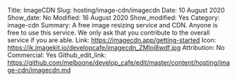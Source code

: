 Title: ImageCDN
Slug: hosting/image-cdn/imagecdn
Date: 10 August 2020
Show_date: No
Modified: 16 August 2020
Show_modified: Yes
Category: image-cdn
Summary: A free image resizing service and CDN. Anyone is free to use this service. We only ask that you contribute to the overall service if you are able.
Link: https://imagecdn.app/getting-started
Icon: https://ik.imagekit.io/developcafe/imagecdn_ZMloj8wdf.jpg
Attribution: No
Commercial: Yes
Github_edit_link: https://github.com/melboone/develop_cafe/edit/master/content/hosting/image-cdn/imagecdn.md